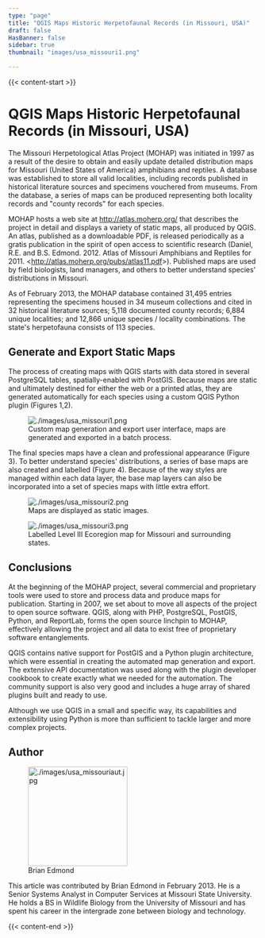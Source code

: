 ```yaml
---
type: "page"
title: "QGIS Maps Historic Herpetofaunal Records (in Missouri, USA)"
draft: false
HasBanner: false
sidebar: true
thumbnail: "images/usa_missouri1.png"

---
```


{{< content-start >}}

# QGIS Maps Historic Herpetofaunal Records (in Missouri, USA)

The Missouri Herpetological Atlas Project (MOHAP) was initiated in 1997 as a result of the desire to obtain and easily update detailed distribution maps for Missouri (United States of America) amphibians and reptiles. A database was established to store all valid localities, including records published in historical literature sources and specimens vouchered from museums. From the database, a series of maps can be produced representing both locality records and \"county records\" for each species.

MOHAP hosts a web site at <http://atlas.moherp.org/> that describes the project in detail and displays a variety of static maps, all produced by QGIS. An atlas, published as a downloadable PDF, is released periodically as a gratis publication in the spirit of open access to scientific research (Daniel, R.E. and B.S. Edmond. 2012. Atlas of Missouri Amphibians and Reptiles for 2011. \<<http://atlas.moherp.org/pubs/atlas11.pdf>\>). Published maps are used by field biologists, land managers, and others to better understand species\' distributions in Missouri.

As of February 2013, the MOHAP database contained 31,495 entries representing the specimens housed in 34 museum collections and cited in 32 historical literature sources; 5,118 documented county records; 6,884 unique localities; and 12,866 unique species / locality combinations. The state\'s herpetofauna consists of 113 species.

## Generate and Export Static Maps

The process of creating maps with QGIS starts with data stored in several PostgreSQL tables, spatially-enabled with PostGIS. Because maps are static and ultimately destined for either the web or a printed atlas, they are generated automatically for each species using a custom QGIS Python plugin (Figures 1,2).

<figure>
<img src="../images/usa_missouri1.png" class="align-right" alt="./images/usa_missouri1.png" />
<figcaption>Custom map generation and export user interface, maps are generated and exported in a batch process.</figcaption>
</figure>

The final species maps have a clean and professional appearance (Figure 3). To better understand species\' distributions, a series of base maps are also created and labelled (Figure 4). Because of the way styles are managed within each data layer, the base map layers can also be incorporated into a set of species maps with little extra effort.

<figure>
<img src="../images/usa_missouri2.png" class="align-right" alt="./images/usa_missouri2.png" />
<figcaption>Maps are displayed as static images.</figcaption>
</figure>

<figure>
<img src="../images/usa_missouri3.png" class="align-right" alt="./images/usa_missouri3.png" />
<figcaption>Labelled Level III Ecoregion map for Missouri and surrounding states.</figcaption>
</figure>

## Conclusions

At the beginning of the MOHAP project, several commercial and proprietary tools were used to store and process data and produce maps for publication. Starting in 2007, we set about to move all aspects of the project to open source software. QGIS, along with PHP, PostgreSQL, PostGIS, Python, and ReportLab, forms the open source linchpin to MOHAP, effectively allowing the project and all data to exist free of proprietary software entanglements.

QGIS contains native support for PostGIS and a Python plugin architecture, which were essential in creating the automated map generation and export. The extensive API documentation was used along with the plugin developer cookbook to create exactly what we needed for the automation. The community support is also very good and includes a huge array of shared plugins built and ready to use.

Although we use QGIS in a small and specific way, its capabilities and extensibility using Python is more than sufficient to tackle larger and more complex projects.

## Author

<figure>
<img src="../images/usa_missouriaut.jpg" class="align-left" height="200" alt="./images/usa_missouriaut.jpg" />
<figcaption>Brian Edmond</figcaption>
</figure>

This article was contributed by Brian Edmond in February 2013. He is a Senior Systems Analyst in Computer Services at Missouri State University. He holds a BS in Wildlife Biology from the University of Missouri and has spent his career in the intergrade zone between biology and technology.

{{< content-end >}}
